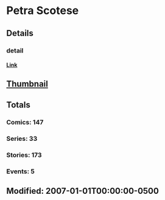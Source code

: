 # Petra  Scotese 
## Details
### detail
#### [Link](http://marvel.com/comics/creators/2363/petra_scotese?utm_campaign=apiRef&utm_source=225578a89fc76f3d20fbffda5d17a88d)
## [Thumbnail](http://i.annihil.us/u/prod/marvel/i/mg/a/80/4bb6f7e7684f8.jpg)
## Totals
### Comics: 147
### Series: 33
### Stories: 173
### Events: 5
## Modified: 2007-01-01T00:00:00-0500